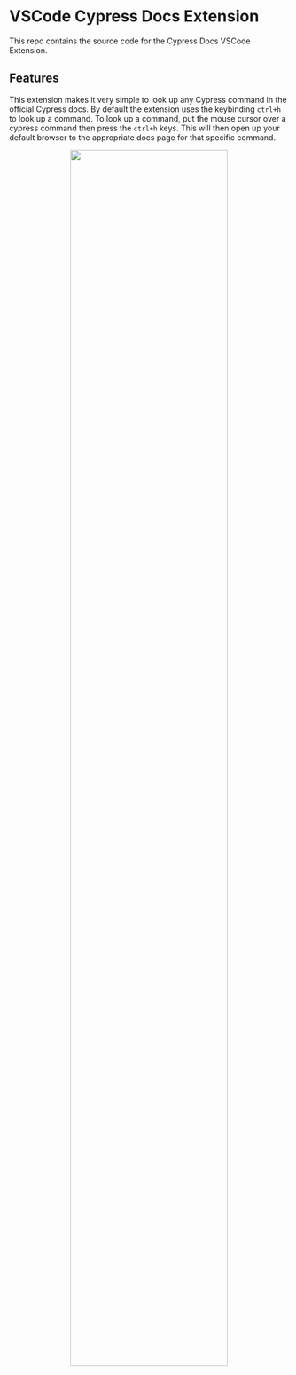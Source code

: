 # VSCode Cypress Docs Extension

This repo contains the source code for the Cypress Docs VSCode Extension.

## Features

This extension makes it very simple to look up any Cypress command in the official Cypress docs. By default the extension uses the keybinding `ctrl+h` to look up a command. To look up a command, put the mouse cursor over a cypress command then press the `ctrl+h` keys. This will then open up your default browser to the appropriate docs page for that specific command.

<p align=center>
  <img src="images/extension-demo.gif" width=75%>
</p>
